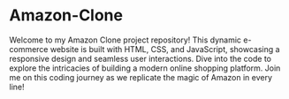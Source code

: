# Amazon-Clone
Welcome to my Amazon Clone project repository! This dynamic e-commerce website is built with HTML, CSS, and JavaScript, showcasing a responsive design and seamless user interactions. Dive into the code to explore the intricacies of building a modern online shopping platform. Join me on this coding journey as we replicate the magic of Amazon in every line!
